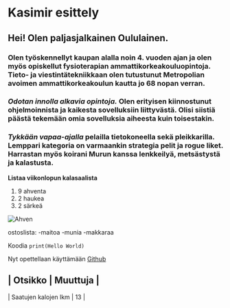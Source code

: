 # Kasimir esittely

## Hei! Olen paljasjalkainen Oululainen.

### **Olen työskennellyt** kaupan alalla noin 4. vuoden ajan ja olen myös opiskellut fysioterapian ammattikorkeakouluopintoja. Tieto- ja viestintätekniikkaan olen tutustunut Metropolian avoimen ammattikorkeakoulun kautta jo 68 nopan verran.

### *Odotan innolla alkavia opintoja.* Olen erityisen kiinnostunut ohjelmoinnista ja kaikesta sovelluksiin liittyvästä. Olisi siistiä päästä tekemään omia sovelluksia aiheesta kuin toisestakin.

### *Tykkään vapaa-ajalla* pelailla tietokoneella sekä pleikkarilla. Lemppari kategoria on varmaankin strategia pelit ja rogue liket. Harrastan myös koirani Murun kanssa lenkkeilyä, metsästystä ja kalastusta. 



**Listaa viikonlopun kalasaalista**
1. 9 ahventa
2. 2 haukea
3. 2 särkeä

![Ahven](https://s3.animalia.bio/animals/photos/full/original/d31491-yellow-perch-perca-flavescens.webp "Ahven")

ostoslista:
-maitoa
-munia
-makkaraa

Koodia `print(Hello World)`

Nyt opettellaan käyttämään [Github](https://github.com)

| Otsikko | Muuttuja |
----------------------
| Saatujen kalojen lkm | 13 |






